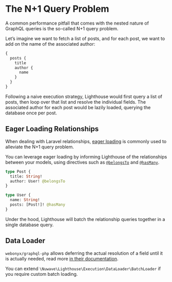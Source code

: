 # The N+1 Query Problem

A common performance pitfall that comes with the nested nature of GraphQL queries
is the so-called N+1 query problem.

Let’s imagine we want to fetch a list of posts, and for each post, we want to add on the
name of the associated author:

```graphql
{
  posts {
    title
    author {
      name
    }
  }
}
```

Following a naive execution strategy, Lighthouse would first query a list of posts,
then loop over that list and resolve the individual fields.
The associated author for each post would be lazily loaded, querying the database
once per post.

## Eager Loading Relationships

When dealing with Laravel relationships, [eager loading](https://laravel.com/docs/eloquent-relationships#eager-loading)
is commonly used to alleviate the N+1 query problem.

You can leverage eager loading by informing Lighthouse of the relationships between your models,
using directives such as [`@belongsTo`](../api-reference/directives.md#belongsto) and [`@hasMany`](../api-reference/directives.md#hasmany).

```graphql
type Post {
  title: String!
  author: User! @belongsTo
}

type User {
  name: String!
  posts: [Post!]! @hasMany
}
```

Under the hood, Lighthouse will batch the relationship queries together in a single database query.

## Data Loader

`webonyx/graphql-php` allows deferring the actual resolution of a field until it is actually needed,
read more [in their documentation](http://webonyx.github.io/graphql-php/data-fetching/#solving-n1-problem).

You can extend `\Nuwave\Lighthouse\Execution\DataLoader\BatchLoader` if you require custom batch loading.
